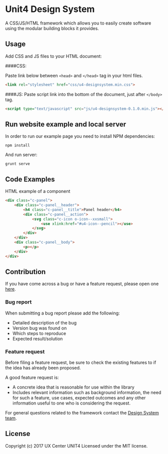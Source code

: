 # Unit4 Design System

A CSS/JS/HTML framework which allows you to easily create software using the modular building blocks it provides.

## Usage

Add CSS and JS files to your HTML document:

####CSS:

Paste link below between `<head>` and `</head>` tag in your html files.
```html
<link rel="stylesheet" href="css/u4-designsystem.min.css">
```
####JS:
Paste script link into the bottom of the document, just after `</body>` tag.
```html
<script type="text/javascript" src="js/u4-designsystem-0.1.0.min.js"></script>
```

## Run website example and local server

In order to run our example page you need to install NPM dependencies:
```
npm install
```

And run server:
```
grunt serve
```

## Code Examples

HTML example of a component

```html
<div class="c-panel">
    <div class="c-panel__header">
        <h4 class="c-panel__title">Panel header</h4>
        <div class="c-panel__action">
            <svg class="c-icon o-icon--xxsmall">
                <use xlink:href="#u4-icon--pencil"></use>
            </svg>
        </div>
    </div>
    <div class="c-panel__body">
        <p></p>
    </div>
</div>
```

## Contribution

If you have come across a bug or have a feature request, please open one [here](https://github.com/UXCenter/designsystem/issues/new).

### Bug report
When submitting a bug report please add the following:

* Detailed description of the bug
* Version bug was found on
* Which steps to reproduce
* Expected result/solution

### Feature request
Before filing a feature request, be sure to check the existing features to if the idea has already been proposed.

A good feature request is:

* A concrete idea that is reasonable for use within the library
* Includes relevant information such as background information, the need for such a feature, use cases, expected outcomes and any other information useful to one who is considering the request.

For general questions related to the framework contact the [Design System team](mailto:designsystem@unit4.com).

## License

Copyright (c) 2017 UX Center UNIT4
Licensed under the MIT license.
